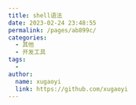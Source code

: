 ```yaml
---
title: shell语法
date: 2023-02-24 23:48:55
permalink: /pages/ab899c/
categories:
  - 其他
  - 开发工具
tags:
  - 
author: 
  name: xugaoyi
  link: https://github.com/xugaoyi
---
```

